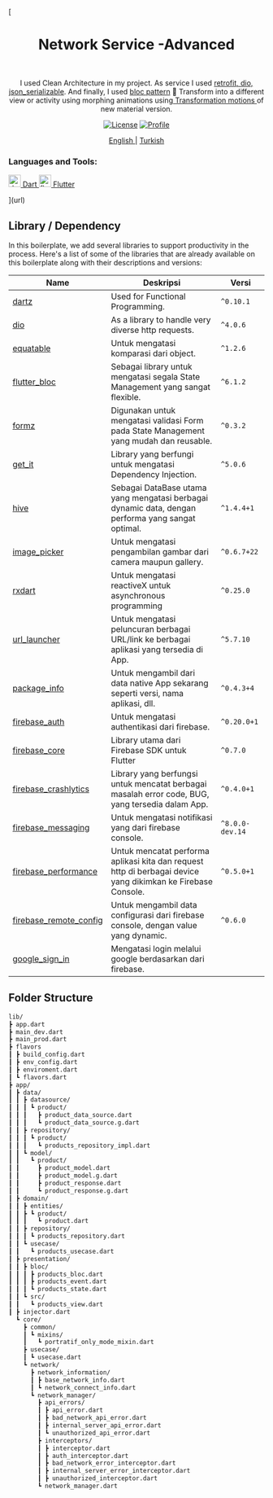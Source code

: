 [<h1 align="center">Network Service -Advanced </h1></br>
<p align="center">
  I used Clean Architecture in my project. As service I used <a href="https://pub.dev/packages/retrofit" target="_blank"> retrofit, </a><a href="https://pub.dev/packages/dio">dio, </a><a href="https://pub.dev/packages/json_serializable"> json_serializable</a>. And finally, I used </a><a href="https://pub.dev/packages/flutter_bloc"> bloc pattern</a> 
🌠 Transform into a different view or activity using morphing animations using<a href="https://material.io/design/motion/the-motion-system.html" target="_blank"> Transformation motions </a> of new material version.
</p>
<p align="center">
  <a href="https://opensource.org/licenses/Apache-2.0"><img alt="License" src="https://img.shields.io/badge/License-Apache%202.0-blue.svg"/></a>
  <a href="https://github.com/hasanyatar"><img alt="Profile" src="https://img.shields.io/github/followers/hasanyatar?label=Hasan%20YATAR&style=social"/></a>
</p>
<p align="center">
<a href="/README.md" target="_blank"> English </a> | <a href="/README_TR.md" target="_blank"> Turkish</a></p>
<h3 align="left">Languages and Tools: </h3>
<p align="left"> <a href="https://dart.dev" target="_blank" rel="noreferrer"> <img src="https://www.vectorlogo.zone/logos/dartlang/dartlang-icon.svg" alt="dart" width="24" height="24"/> Dart </a> <a href="https://flutter.dev" target="_blank" rel="noreferrer"> <img src="https://www.vectorlogo.zone/logos/flutterio/flutterio-icon.svg" alt="flutter" width="24" height="24"/> Flutter </a>  </p>](url)

## Library / Dependency

In this boilerplate, we add several libraries to support productivity in the process. Here's a list of some of the libraries that are already available on this boilerplate along with their descriptions and versions:

|Name                  |Deskripsi                                                                                        |Versi    |
|----------------------|-------------------------------------------------------------------------------------------------|---------|
|[dartz](pub.dev/packages/dartz) |Used for Functional Programming. |`^0.10.1`   |
|[dio](https://pub.dev/packages/dio) |As a library to handle very diverse http requests.|`^4.0.6`|
|[equatable](pub.dev/packages/equatable) |Untuk mengatasi komparasi dari object.                                                           |`^1.2.6`   |
|[flutter_bloc](pub.dev/packages/flutter_bloc) |Sebagai library untuk mengatasi segala State Management yang sangat flexible.                    |`^6.1.2`   |
|[formz](pub.dev/packages/formz) |Digunakan untuk mengatasi validasi Form pada State Management yang mudah dan reusable.           |`^0.3.2`   |
|[get_it](pub.dev/packages/get_it) |Library yang berfungi untuk mengatasi Dependency Injection.                                      |`^5.0.6`   |
|[hive](pub.dev/packages/hive) |Sebagai DataBase utama yang mengatasi berbagai dynamic data, dengan performa yang sangat optimal.|`^1.4.4+1` |
|[image_picker](pub.dev/packages/image_picker) |Untuk mengatasi pengambilan gambar dari camera maupun gallery.                                   |`^0.6.7+22`|
|[rxdart](pub.dev/packages/rxdart) |Untuk mengatasi reactiveX untuk asynchronous programming                                         |`^0.25.0`  |
|[url_launcher]((pub.dev/packages/url_launcher)) |Untuk mengatasi peluncuran berbagai URL/link ke berbagai aplikasi yang tersedia di App.          |`^5.7.10`  |
|[package_info](pub.dev/packages/package_info) |Untuk mengambil dari data native App sekarang seperti versi, nama aplikasi, dll.                 |`^0.4.3+4` |
|[firebase_auth](pub.dev/packages/firebase_auth) |Untuk mengatasi authentikasi dari firebase.                                                      |`^0.20.0+1`|
|[firebase_core](pub.dev/packages/firebase_core) |Library utama dari Firebase SDK untuk Flutter                                                    |`^0.7.0`   |
|[firebase_crashlytics](pub.dev/packages/firebase_crashlytics)  |Library yang berfungsi untuk mencatat berbagai masalah error code, BUG, yang tersedia dalam App. |`^0.4.0+1` |
|[firebase_messaging](pub.dev/packages/firebase_messaging) |Untuk mengatasi notifikasi yang dari firebase console.                                           |`^8.0.0-dev.14` |
|[firebase_performance](pub.dev/packages/firebase_performance) |Untuk mencatat performa aplikasi kita dan request http di berbagai device yang dikimkan ke Firebase Console.                                           |`^0.5.0+1` |
|[firebase_remote_config](pub.dev/packages/firebase_remote_config) |Untuk mengambil data configurasi dari firebase console, dengan value yang dynamic.               |`^0.6.0`   |
|[google_sign_in](pub.dev/packages/google_sign_in) |Mengatasi login melalui google berdasarkan dari firebase.      

## Folder Structure

```md
lib/
┣ app.dart
┣ main_dev.dart
┣ main_prod.dart
┣ flavors
┃ ┣ build_config.dart
┃ ┣ env_config.dart
┃ ┣ enviroment.dart
┃ ┗ flavors.dart
┣ app/
┃ ┣ data/
┃ ┃ ┣ datasource/  
┃ ┃ ┃ ┗ product/  
┃ ┃ ┃   ┣ product_data_source.dart 
┃ ┃ ┃   ┗ product_data_source.g.dart
┃ ┃ ┣ repository/  
┃ ┃ ┃ ┗ product/
┃ ┃ ┃   ┗ products_repository_impl.dart
┃ ┃ ┗ model/  
┃ ┃   ┗ product/  
┃ ┃     ┣ product_model.dart 
┃ ┃     ┣ product_model.g.dart 
┃ ┃     ┣ product_response.dart 
┃ ┃     ┗ product_response.g.dart 
┃ ┣ domain/    
┃ ┃ ┣ entities/    
┃ ┃ ┣ ┗ product/    
┃ ┃ ┃   ┗ product.dart    
┃ ┃ ┣ repository/    
┃ ┃ ┃ ┗ products_repository.dart    
┃ ┃ ┗ usecase/    
┃ ┃   ┗ products_usecase.dart   
┃ ┣ presentation/ 
┃ ┃ ┣ bloc/ 
┃ ┃ ┃ ┣ products_bloc.dart 
┃ ┃ ┃ ┣ products_event.dart 
┃ ┃ ┃ ┗ products_state.dart 
┃ ┃ ┗ src/ 
┃ ┃   ┗ products_view.dart 
┃ ┣ injector.dart
  ┗ core/ 
    ┣ common/
    ┃ ┗ mixins/
    ┃   ┗ portratif_only_mode_mixin.dart
    ┣ usecase/
    ┃ ┗ usecase.dart
    ┗ network/
      ┣ network_information/
      ┃ ┣ base_network_info.dart
      ┃ ┗ network_connect_info.dart
      ┗ network_manager/
        ┣ api_errors/
        ┃ ┣ api_error.dart
        ┃ ┣ bad_network_api_error.dart
        ┃ ┣ internal_server_api_error.dart
        ┃ ┗ unauthorized_api_error.dart
        ┣ interceptors/
        ┃ ┣ interceptor.dart
        ┃ ┣ auth_interceptor.dart
        ┃ ┣ bad_network_error_interceptor.dart
        ┃ ┣ internal_server_error_interceptor.dart
        ┃ ┣ unauthorized_interceptor.dart           
        ┗ network_manager.dart
```           
  
  
  
  
